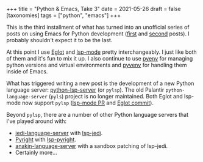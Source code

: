 +++
title = "Python & Emacs, Take 3"
date = 2021-05-26
draft = false
[taxonomies]
tags = ["python", "emacs"]
+++

This is the third installment of what has turned into an unofficial
series of posts on using Emacs for Python development
([first](@/blog/eglot-python-ide.md) and
[second](@/blog/emacs-python-lsp.md) posts). I probably shouldn't
expect it to be the last.

At this point I use [Eglot](https://github.com/jaoatavora/eglot) and
[lsp-mode](https://github.com/emacs-lsp/lsp-mode) pretty
interchangeably. I just like both of them and it's fun to mix it up. I
also continue to use [pyenv](https://github.com/pyenv/pyenv) for
managing python versions and virtual environments and
[pyvenv](https://github.com/jorgenschaefer/pyvenv) for handling them
inside of Emacs.

What has triggered writing a new post is the development of a new
Python language server:
[python-lsp-server](https://github.com/python-lsp/python-lsp-server)
(or `pylsp`). The old Palantir `python-language-server` (`pyls`)
project is no longer maintained. Both Eglot and lsp-mode now support
`pylsp` ([lsp-mode
PR](https://github.com/emacs-lsp/lsp-mode/pull/2846) and [Eglot
commit](https://github.com/joaotavora/eglot/commit/a5b7b7d933b97db9ce5f8b7dcc8c866f7c35b220)).

Beyond `pylsp`, there are a number of other Python language servers
that I've played around with:

- [jedi-language-server](https://github.com/pappasam/jedi-language-server)
  with [lsp-jedi](https://github.com/fredcamps/lsp-jedi).
- [Pyright](https://github.com/microsoft/pyright) with
  [lsp-pyright](https://github.com/emacs-lsp/lsp-pyright).
- [anakin-language-server](https://github.com/muffinmad/anakin-language-server)
  with a sandbox patching of lsp-jedi.
- Certainly more...
